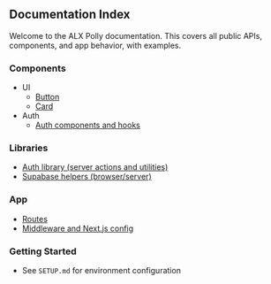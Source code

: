 ## Documentation Index

Welcome to the ALX Polly documentation. This covers all public APIs, components, and app behavior, with examples.

### Components
- UI
  - [Button](./components/ui/button.md)
  - [Card](./components/ui/card.md)
- Auth
  - [Auth components and hooks](./components/auth/auth.md)

### Libraries
- [Auth library (server actions and utilities)](./lib/auth.md)
- [Supabase helpers (browser/server)](./lib/supabase.md)

### App
- [Routes](./app/routes.md)
- [Middleware and Next.js config](./middleware-and-config.md)

### Getting Started
- See `SETUP.md` for environment configuration

